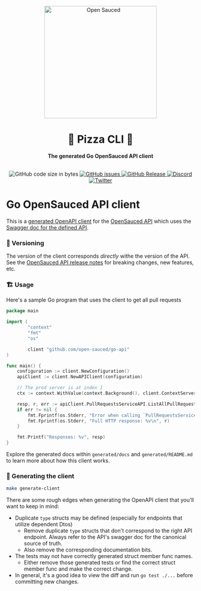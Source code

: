 <div align="center">
  <br>
  <img alt="Open Sauced" src="https://i.ibb.co/7jPXt0Z/logo1-92f1a87f.png" width="300px">
  <h1>🍕 Pizza CLI 🍕</h1>
  <strong>The generated Go OpenSauced API client</strong>
  <br>
</div>
<br>
<p align="center">
  <img src="https://img.shields.io/github/languages/code-size/open-sauced/pizza" alt="GitHub code size in bytes">
  <a href="https://github.com/open-sauced/pizza/issues">
    <img src="https://img.shields.io/github/issues/open-sauced/pizza" alt="GitHub issues">
  </a>
  <a href="https://github.com/open-sauced/api.opensauced.pizza/releases">
    <img src="https://img.shields.io/github/v/release/open-sauced/pizza.svg?style=flat" alt="GitHub Release">
  </a>
  <a href="https://discord.gg/U2peSNf23P">
    <img src="https://img.shields.io/discord/714698561081704529.svg?label=&logo=discord&logoColor=ffffff&color=7389D8&labelColor=6A7EC2" alt="Discord">
  </a>
  <a href="https://twitter.com/saucedopen">
    <img src="https://img.shields.io/twitter/follow/saucedopen?label=Follow&style=social" alt="Twitter">
  </a>
</p>

# Go OpenSauced API client

This is a [generated OpenAPI client](https://openapi-generator.tech/)
for the [OpenSauced API](https://github.com/open-sauced/api)
which uses the [Swagger doc for the defined API](https://github.com/open-sauced/api/blob/beta/swagger.yaml).

### 🔧 Versioning

The version of the client corresponds _directly_ withe the version of the API.
See the [OpenSauced API release notes](https://github.com/open-sauced/api/releases) for breaking changes, new features, etc.

### 🏗️ Usage

Here's a sample Go program that uses the client to get all pull requests

```go
package main

import (
        "context"
        "fmt"
        "os"

        client "github.com/open-sauced/go-api"
)

func main() {
    configuration := client.NewConfiguration()
    apiClient := client.NewAPIClient(configuration)

    // The prod server is at index 1
    ctx := context.WithValue(context.Background(), client.ContextServerIndex, 1)

    resp, r, err := apiClient.PullRequestsServiceAPI.ListAllPullRequests(ctx).Execute()
    if err != nil {
        fmt.Fprintf(os.Stderr, "Error when calling `PullRequestsServiceAPI.GenerateCodeExplanation``: %v\n", err)
        fmt.Fprintf(os.Stderr, "Full HTTP response: %v\n", r)
    }

    fmt.Printf("Responses: %v", resp)
}
```

Explore the generated docs within `generated/docs` and `generated/README.md` to learn more about how this client works.

### 🚜 Generating the client

```bash
make generate-client
```

There are some rough edges when generating the OpenAPI client that you'll want to keep in mind:

- Duplicate `type` structs may be defined (especially for endpoints that utilize dependent Dtos)
  - Remove duplicate `type` structs that don't correspond to the right API endpoint.
    Always refer to the API's swagger doc for the canonical source of truth.
  - Also remove the corresponding documentation bits.
- The tests may not have correctly generated struct member func names.
  - Either remove those generated tests or find the correct struct member func and make the correct change.
- In general, it's a good idea to view the diff and run `go test ./...` before committing new changes.

